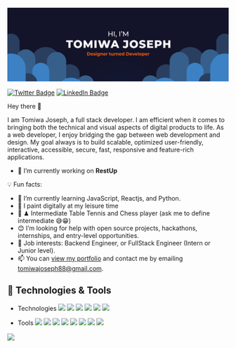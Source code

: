 [![Tomiwa's GitHub Banner](./assets/GitHubHeader.png)](https://tomiwajoseph.vercel.app)

[![Twitter Badge](https://img.shields.io/badge/Twitter-Profile-informational?style=flat&logo=twitter&logoColor=white&color=1CA2F1)](https://twitter.com/tomiwajoseph10)
[![LinkedIn Badge](https://img.shields.io/badge/LinkedIn-Profile-informational?style=flat&logo=linkedin&logoColor=white&color=0D76A8)](https://linkedin.com/in/tomiwa-joseph-a2b024203)

Hey there 👋

I am Tomiwa Joseph, a full stack developer. I am efficient when it comes to bringing both the technical and visual aspects of digital products to life. As a web developer, I enjoy bridging the gap between web development and design. My goal always is to build scalable, optimized user-friendly, interactive, accessible, secure, fast, responsive and feature-rich applications.

- 🔭 I’m currently working on **RestUp**

💡 Fun facts:

- 🌱 I’m currently learning JavaScript, Reactjs, and Python.
- 🎨 I paint digitally at my leisure time
- 🏓 ♟ Intermediate Table Tennis and Chess player (ask me to define intermediate 😅😁)
- 😊 I’m looking for help with open source projects, hackathons, internships, and entry-level opportunities.
- 💼 Job interests: Backend Engineer, or FullStack Engineer (Intern or Junior level).
- 📫 You can [view my portfolio](https://tomiwajoseph.vercel.app) and contact me by emailing tomiwajoseph88@gmail.com.

## 🔧 Technologies & Tools

- Technologies
![](https://img.shields.io/badge/Code-Python-informational?style=flat&logo=python&logoColor=white&color=2bbc8a)
![](https://img.shields.io/badge/Code-JavaScript-informational?style=flat&logo=javascript&logoColor=white&color=2bbc8a)
![](https://img.shields.io/badge/Code-React-informational?style=flat&logo=react&logoColor=white&color=4AB197)
![](https://img.shields.io/badge/Code-Django-informational?style=flat&logo=django&logoColor=white&color=4AB197)
![](https://img.shields.io/badge/Style-CSS-informational?style=flat&logo=css3&logoColor=white&color=4AB197)
![](https://img.shields.io/badge/Markup-HTML-informational?style=flat&logo=html5&logoColor=white&color=4AB197)

- Tools
![](https://img.shields.io/badge/Tools-MySQL-informational?style=flat&logo=mysql&logoColor=white&color=4AB197)
![](https://img.shields.io/badge/Tools-Sqlite-informational?style=flat&logo=sqlite&logoColor=white&color=4AB197)
![](https://img.shields.io/badge/Tools-Netlify-informational?style=flat&logo=netlify&logoColor=white&color=4AB197)
![](https://img.shields.io/badge/Tools-NPM-informational?style=flat&logo=npm&logoColor=white&color=4AB197)
![](https://img.shields.io/badge/Tools-Postman-informational?style=flat&logo=Postman&logoColor=white&color=4AB197)
![](https://img.shields.io/badge/Tools-Heroku-informational?style=flat&logo=Heroku&logoColor=white&color=4AB197)
![](https://img.shields.io/badge/Tools-Photoshop-informational?style=flat&logo=Adobe-Photoshop&logoColor=white&color=4AB197)
![](https://img.shields.io/badge/Tools-GitHub-informational?style=flat&logo=GitHub&logoColor=white&color=4AB197)


<a href="https://github.com/TomiwaJoseph/TomiwaJoseph">
  <img align="center" src="https://github-readme-stats.vercel.app/api/top-langs/?username=TomiwaJoseph&hide=java,html,tex&title_color=ffffff&text_color=c9cacc&icon_color=2bbc8a&bg_color=1d1f21&langs_count=3" />
</a>
